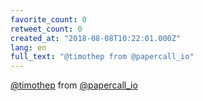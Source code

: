 ```yaml
---
favorite_count: 0
retweet_count: 0
created_at: "2018-08-08T10:22:01.000Z"
lang: en
full_text: "@timothep from @papercall_io"
---
```


[@timothep](https://twitter.com/timothep) from
[@papercall_io](https://twitter.com/papercall_io)
